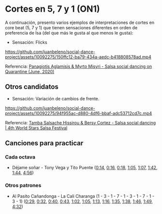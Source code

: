 # Cortes en 5, 7 y 1 (ON1)

A continuación, presento varios ejemplos de interpretaciones de cortes en core beat (5, 7 y 1) que tienen sensaciones diferentes en orden de preferencia de Isa (del que más le gusta al que menos le gusta):

- Sensación: Flicks

https://github.com/juanbeleno/social-dance-project/assets/10092275/150ffc12-ba79-434a-aedc-b418808578ad.mp4

Referencia: [Panagiotis Aglamisis & Myrto Misyri - Salsa social dancing on Quarantine (June, 2020)](https://youtu.be/qdzE2k0mXms?t=120)

## Otros candidatos

- Sensación: Variación de cambios de frente.

https://github.com/juanbeleno/social-dance-project/assets/10092275/94f955ac-d880-4df6-bbaf-adc53712cd7c.mp4

Referencia: [Tamba Salsache Hissirou & Bersy Cortez - Salsa social dancing | 4th World Stars Salsa Festival](https://youtu.be/gB5UqCcBy1g?si=T0Iw41G8YADd-0ag&t=68)


## Canciones para practicar

### Cada octava

- Déjame soñar - Tony Vega y Tito Puente ([0:14](https://youtu.be/J5Qjg98dIIE?si=yilJdVwJW8E3L9JT&t=14), [0:16](https://youtu.be/J5Qjg98dIIE?si=EHp9ld-vxdp2HqMl&t=16), [0:18](https://youtu.be/J5Qjg98dIIE?si=Eekg_DsqKKXP3gav&t=18), [1:05](https://youtu.be/J5Qjg98dIIE?si=HoCkS4phtRYsms5t&t=65), [1:07](https://youtu.be/J5Qjg98dIIE?si=ebsy5ZSMU24h6EQd&t=67), [1:42](https://youtu.be/J5Qjg98dIIE?si=324U06z2YZ28TBgY&t=102), [1:44](https://youtu.be/J5Qjg98dIIE?si=NrTUK2XNyagRFceM&t=104), [4:56](https://youtu.be/J5Qjg98dIIE?si=m0xeZWQC-w6vDV0M&t=296))

### Otros patrones

- Al Pasito Cañandonga - La Cali Charanga (1 - 3 - 1 - 7 - 1 - 3 - 1 - 7 - 1 - 3 - 1) ([0:29](https://youtu.be/6vIT18x97t0?si=ujhAUmmKsHb-NsjC&t=29), [0:32](https://youtu.be/6vIT18x97t0?si=iCoZVnoHLJmlmWfe&t=32), [0:40](https://youtu.be/6vIT18x97t0?si=JvgbGFIcxRIsUGla&t=40), [0:43](https://youtu.be/6vIT18x97t0?si=78Ie55ehe23-2L-p&t=43), [1:02](https://youtu.be/6vIT18x97t0?si=nLOfYf4BxtbskoAp&t=62), [1:05](https://youtu.be/6vIT18x97t0?si=Yml-ULCOefhcxZjk&t=65), [1:13](https://youtu.be/6vIT18x97t0?si=eVILXb1WPaT4cDwR&t=73), [1:16](https://youtu.be/6vIT18x97t0?si=HVfksyukNPzlgxYe&t=76), [1:35](https://youtu.be/6vIT18x97t0?si=GMJPILI4gXhCMzL7&t=95), [1:38](https://youtu.be/6vIT18x97t0?si=aeW271PIMaUiKd-0&t=98), [1:46](https://youtu.be/6vIT18x97t0?si=1FtMTK8urBDk-bzs&t=106), [1:49](https://youtu.be/6vIT18x97t0?si=4pG7DxACcBmvHoAq&t=109), [4:32](https://youtu.be/6vIT18x97t0?si=BzpVzqzbsFudPvFG&t=272))


